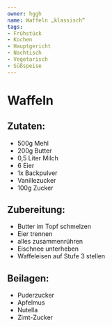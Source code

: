 ```yaml
---
owner: hggh
name: Waffeln „klassisch“
tags:
- Frühstück
- Kochen
- Hauptgericht
- Nachtisch
- Vegetarisch
- Süßspeise
---
```

Waffeln
=====

Zutaten:
--------
 * 500g Mehl
 * 200g Butter
 * 0,5 Liter Milch
 * 6 Eier
 * 1x Backpulver
 * Vanillezucker
 * 100g Zucker

Zubereitung:
----------------
   - Butter im Topf schmelzen
   - Eier trennen
   - alles zusammenrühren
   - Eischnee unterheben
   - Waffeleisen auf Stufe 3 stellen


Beilagen:
---------
 * Puderzucker
 * Apfelmus
 * Nutella
 * Zimt-Zucker
